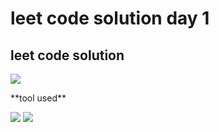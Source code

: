 # leet code solution day 1

## leet code solution
<p align="left">
  <img src="https://icon-icons.com/icons2/2107/PNG/64/file_type_cpp_icon_130670.png"/>
</p>
**tool used**
<p align="left">
  <img src="https://icon-icons.com/icons2/2107/PNG/64/file_type_vscode_icon_130084.png"/>
  <img src="https://icon-icons.com/icons2/1508/PNG/64/distributorlogoarchlinux_103805.png"/>
</p>
